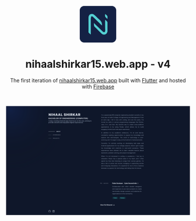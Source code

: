 <div align="center">
  <img alt="Logo" src="https://github.com/Nihaal15/portfolio-v1/blob/master/public/output/icons/Icon-512.png?raw=true" width="100" />
</div>
<h1 align="center">
  nihaalshirkar15.web.app - v4
</h1>
<p align="center">
  The first iteration of <a href="https://nihaalshirkar15.web.app/" target="_blank"> nihaalshirkar15.web.app</a> built with <a href="https://flutter.dev/" target="_blank">Flutter</a> and hosted with <a href="https://firebase.google.com/" target="_blank">Firebase</a>
</p>
<br/>

![demo](https://github.com/Nihaal15/portfolio-v1/blob/master/public/output/assets/assets/preview.png?raw=true "preview")
